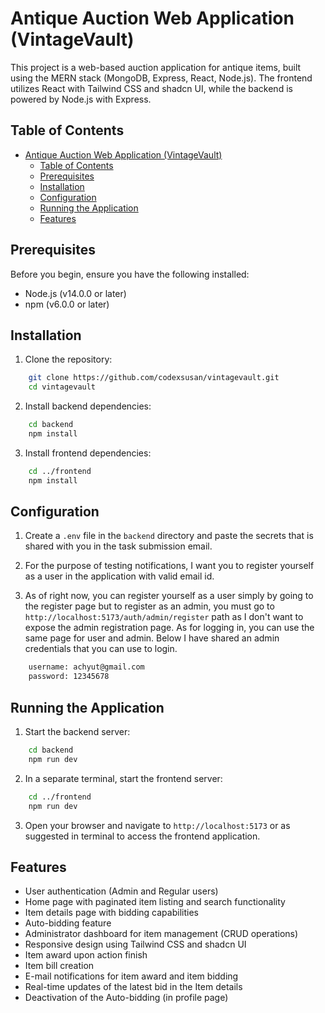 # Antique Auction Web Application (VintageVault)

This project is a web-based auction application for antique items, built using the MERN stack (MongoDB, Express, React, Node.js). The frontend utilizes React with Tailwind CSS and shadcn UI, while the backend is powered by Node.js with Express.

## Table of Contents

- [Antique Auction Web Application (VintageVault)](#antique-auction-web-application-vintagevault)
  - [Table of Contents](#table-of-contents)
  - [Prerequisites](#prerequisites)
  - [Installation](#installation)
  - [Configuration](#configuration)
  - [Running the Application](#running-the-application)
  - [Features](#features)

## Prerequisites

Before you begin, ensure you have the following installed:
- Node.js (v14.0.0 or later)
- npm (v6.0.0 or later)

## Installation

1. Clone the repository:

```bash
    git clone https://github.com/codexsusan/vintagevault.git
    cd vintagevault
```

2. Install backend dependencies:

```bash
    cd backend
    npm install
```

3. Install frontend dependencies:

```bash
    cd ../frontend
    npm install
```

## Configuration

1. Create a `.env` file in the `backend` directory and paste the secrets that is shared with you in the task submission email.

2. For the purpose of testing notifications, I want you to register yourself as a user in the application with valid email id.

3. As of right now, you can register yourself as a user simply by going to the register page but to register as an admin, you must go to `http://localhost:5173/auth/admin/register` path as I don't want to expose the admin registration page. As for logging in, you can use the same page for user and admin. Below I have shared an admin credentials that you can use to login. 

```bash
    username: achyut@gmail.com
    password: 12345678
```

## Running the Application

1. Start the backend server:

```bash
    cd backend
    npm run dev
```

2. In a separate terminal, start the frontend server:

```bash
    cd ../frontend
    npm run dev
```

3. Open your browser and navigate to `http://localhost:5173` or as suggested in terminal to access the frontend application.

## Features

 - User authentication (Admin and Regular users)
 - Home page with paginated item listing and search functionality
 - Item details page with bidding capabilities
 - Auto-bidding feature
 - Administrator dashboard for item management (CRUD operations)
 - Responsive design using Tailwind CSS and shadcn UI
 - Item award upon action finish
 - Item bill creation
 - E-mail notifications for item award and item bidding
 - Real-time updates of the latest bid in the Item details
 - Deactivation of the Auto-bidding (in profile page)